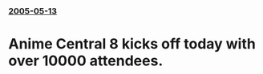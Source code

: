 ### [2005-05-13](/news/2005/05/13/index.md)

#  Anime Central 8 kicks off today with over 10000 attendees.



